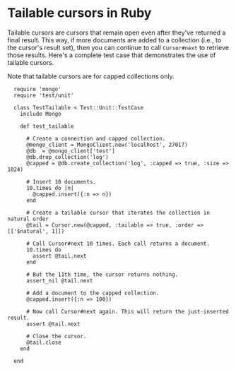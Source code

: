 # Tailable cursors in Ruby

Tailable cursors are cursors that remain open even after they've returned
a final result. This way, if more documents are added to a collection (i.e.,
to the cursor's result set), then you can continue to call `Cursor#next` to
retrieve those results. Here's a complete test case that demonstrates the use
of tailable cursors.

Note that tailable cursors are for capped collections only.

      require 'mongo'
      require 'test/unit'

      class TestTailable < Test::Unit::TestCase
        include Mongo

        def test_tailable

          # Create a connection and capped collection.
          @mongo_client = MongoClient.new('localhost', 27017)
          @db  = @mongo_client['test']
          @db.drop_collection('log')
          @capped = @db.create_collection('log', :capped => true, :size => 1024)

          # Insert 10 documents.
          10.times do |n|
            @capped.insert({:n => n})
          end

          # Create a tailable cursor that iterates the collection in natural order
          @tail = Cursor.new(@capped, :tailable => true, :order => [['$natural', 1]])

          # Call Cursor#next 10 times. Each call returns a document.
          10.times do
            assert @tail.next
          end

          # But the 11th time, the cursor returns nothing.
          assert_nil @tail.next

          # Add a document to the capped collection.
          @capped.insert({:n => 100})

          # Now call Cursor#next again. This will return the just-inserted result.
          assert @tail.next

          # Close the cursor.
          @tail.close
        end

      end
